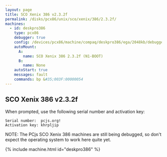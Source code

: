 ```yaml
---
layout: page
title: SCO Xenix 386 v2.3.2f
permalink: /disks/pcx86/unix/sco/xenix/386/2.3.2f/
machines:
  - id: deskpro386
    type: pcx86
    debugger: true
    config: /devices/pcx86/machine/compaq/deskpro386/ega/2048kb/debugger/machine.xml
    autoMount:
      A:
        name: SCO Xenix 386 2.3.2f (N1-BOOT)
      B:
        name: None
    autoStart: true
    messages: fault
    commands: bp &#35;003F:00000054
---
```


SCO Xenix 386 v2.3.2f
---------------------

When prompted, use the following serial number and activation key:  

	Serial number:  pcjs.org!
	Activation key: khrpljip

NOTE: The PCjs SCO Xenix 386 machines are still being debugged, so don't expect the operating system to work here quite yet.

{% include machine.html id="deskpro386" %}
